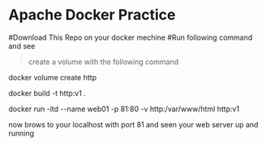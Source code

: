 # Apache Docker Practice 
#Download This Repo on your docker mechine 
#Run following command and see 

> create a volume with the following command 


docker volume create http


docker build -t http:v1 .


docker run -itd --name web01 -p 81:80 -v http:/var/www/html http:v1


now brows to your localhost with port 81 and seen your web server up and running
